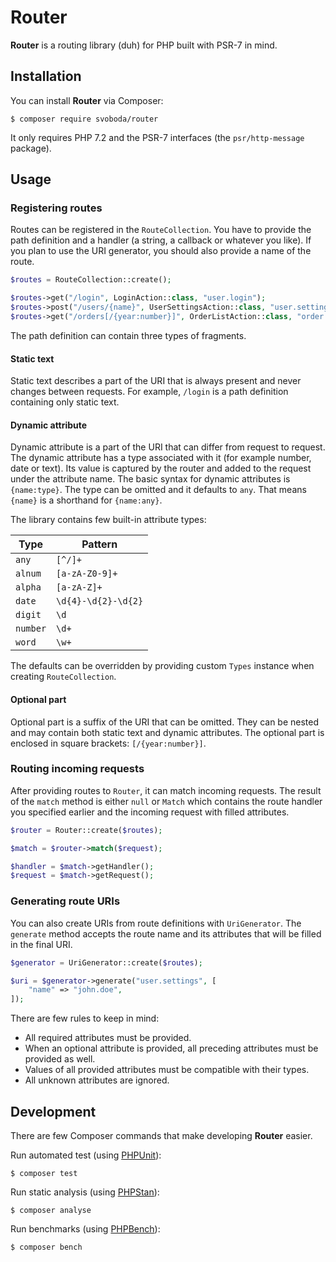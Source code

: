 # Router

**Router** is a routing library (duh) for PHP built with PSR-7 in mind.

## Installation

You can install **Router** via Composer:

```
$ composer require svoboda/router
```

It only requires PHP 7.2 and the PSR-7 interfaces (the `psr/http-message`
package).

## Usage

### Registering routes

Routes can be registered in the `RouteCollection`. You have to provide the path
definition and a handler (a string, a callback or whatever you like). If you
plan to use the URI generator, you should also provide a name of the route.

```php
$routes = RouteCollection::create();

$routes->get("/login", LoginAction::class, "user.login");
$routes->post("/users/{name}", UserSettingsAction::class, "user.settings");
$routes->get("/orders[/{year:number}]", OrderListAction::class, "order.list");
```

The path definition can contain three types of fragments.

#### Static text

Static text describes a part of the URI that is always present and never
changes between requests. For example, `/login` is a path definition containing
only static text.

#### Dynamic attribute

Dynamic attribute is a part of the URI that can differ from request to request.
The dynamic attribute has a type associated with it (for example number, date 
or text). Its value is captured by the router and added to the request under 
the attribute name. The basic syntax for dynamic attributes is `{name:type}`.
The type can be omitted and it defaults to `any`. That means `{name}` is a
shorthand for `{name:any}`.

The library contains few built-in attribute types:

| Type     | Pattern             |
|----------|---------------------|
| `any`    | `[^/]+`             |
| `alnum`  | `[a-zA-Z0-9]+`      |
| `alpha`  | `[a-zA-Z]+`         |
| `date`   | `\d{4}-\d{2}-\d{2}` |
| `digit`  | `\d`                |
| `number` | `\d+`               |
| `word`   | `\w+`               |

The defaults can be overridden by providing custom `Types` instance when
creating `RouteCollection`.

#### Optional part

Optional part is a suffix of the URI that can be omitted. They can be nested
and may contain both static text and dynamic attributes. The optional part is
enclosed in square brackets: `[/{year:number}]`. 

### Routing incoming requests

After providing routes to `Router`, it can match incoming requests. The result
of the `match` method is either `null` or `Match` which contains the route
handler you specified earlier and the incoming request with filled attributes.

```php
$router = Router::create($routes);

$match = $router->match($request);

$handler = $match->getHandler();
$request = $match->getRequest();
```

### Generating route URIs

You can also create URIs from route definitions with `UriGenerator`. The 
`generate` method accepts the route name and its attributes that will be filled
in the final URI.

```php
$generator = UriGenerator::create($routes);

$uri = $generator->generate("user.settings", [
    "name" => "john.doe",
]);
```

There are few rules to keep in mind:

* All required attributes must be provided.
* When an optional attribute is provided, all preceding attributes must be
provided as well.
* Values of all provided attributes must be compatible with their types.
* All unknown attributes are ignored.

## Development

There are few Composer commands that make developing **Router** easier.

Run automated test (using [PHPUnit](https://github.com/sebastianbergmann/phpunit)):

```
$ composer test
```

Run static analysis (using [PHPStan](https://github.com/phpstan/phpstan)):

```
$ composer analyse
```

Run benchmarks (using [PHPBench](https://github.com/phpbench/phpbench)):

```
$ composer bench
```
